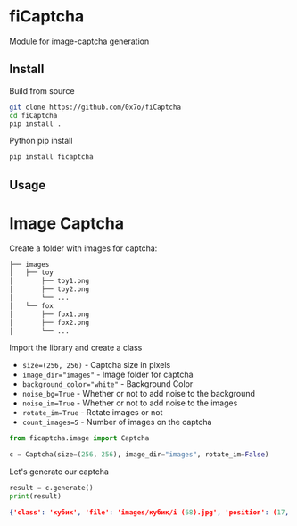 # fiCaptcha
Module for image-captcha generation

## Install
Build from source
```bash
git clone https://github.com/0x7o/fiCaptcha
cd fiCaptcha
pip install .
```

Python pip install
```bash
pip install ficaptcha
```
## Usage
# Image Captcha
Create a folder with images for captcha:
```bash
├── images
│   ├── toy
│       ├── toy1.png
│       ├── toy2.png
│       └── ...
│   └── fox
│       ├── fox1.png
│       ├── fox2.png
│       └── ...
```
Import the library and create a class
- ```size=(256, 256)``` - Captcha size in pixels
- ```image_dir="images"``` - Image folder for captcha
- ```background_color="white"``` - Background Color
- ```noise_bg=True``` - Whether or not to add noise to the background
- ```noise_im=True``` - Whether or not to add noise to the images
- ```rotate_im=True``` - Rotate images or not
- ```count_images=5``` - Number of images on the captcha
```python
from ficaptcha.image import Captcha

c = Captcha(size=(256, 256), image_dir="images", rotate_im=False)
```
Let's generate our captcha
```python
result = c.generate()
print(result)
```
```json
{'class': 'кубик', 'file': 'images/кубик/i (68).jpg', 'position': (17, 139)}
```
